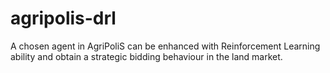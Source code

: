 # agripolis-drl
A chosen agent in AgriPoliS can be enhanced with Reinforcement Learning ability and obtain a strategic bidding behaviour in the land market. 
